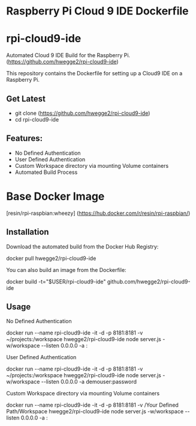 Raspberry Pi Cloud 9 IDE Dockerfile
============
# rpi-cloud9-ide
Automated Cloud 9 IDE Build for the Raspberry Pi.
(https://github.com/hwegge2/rpi-cloud9-ide)

This repository contains the Dockerfile for setting up a Cloud9 IDE on a Raspberry Pi. 

## Get Latest

- git clone (https://github.com/hwegge2/rpi-cloud9-ide)
- cd rpi-cloud9-ide

## Features:

- No Defined Authentication
- User Defined Authentication
- Custom Workspace directory via mounting Volume containers
- Automated Build Process

# Base Docker Image
[resin/rpi-raspbian:wheezy] (https://hub.docker.com/r/resin/rpi-raspbian/)

## Installation 

Download the automated build from the Docker Hub Registry:

docker pull hwegge2/rpi-cloud9-ide

You can also build an image from the Dockerfile:

docker build -t="$USER/rpi-cloud9-ide" github.com/hwegge2/rpi-cloud9-ide

## Usage

No Defined Authentication

docker run --name rpi-cloud9-ide -it -d -p 8181:8181 -v ~/projects:/workspace hwegge2/rpi-cloud9-ide node server.js -w/workspace --listen 0.0.0.0 -a :

User Defined Authentication

docker run --name rpi-cloud9-ide -it -d -p 8181:8181 -v ~/projects:/workspace hwegge2/rpi-cloud9-ide node server.js -w/workspace --listen 0.0.0.0 -a demouser:password

Custom Workspace directory via mounting Volume containers

docker run --name rpi-cloud9-ide -it -d -p 8181:8181 -v /Your Defined Path/Workspace hwegge2/rpi-cloud9-ide node server.js -w/workspace --listen 0.0.0.0 -a :